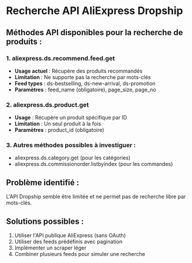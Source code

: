# Recherche API AliExpress Dropship

## Méthodes API disponibles pour la recherche de produits :

### 1. aliexpress.ds.recommend.feed.get
- **Usage actuel** : Récupère des produits recommandés
- **Limitation** : Ne supporte pas la recherche par mots-clés
- **Feed types** : ds-bestselling, ds-new-arrival, ds-promotion
- **Paramètres** : feed_name (obligatoire), page_size, page_no

### 2. aliexpress.ds.product.get  
- **Usage** : Récupère un produit spécifique par ID
- **Limitation** : Un seul produit à la fois
- **Paramètres** : product_id (obligatoire)

### 3. Autres méthodes possibles à investiguer :
- aliexpress.ds.category.get (pour les catégories)
- aliexpress.ds.commissionorder.listbyindex (pour les commandes)

## Problème identifié :
L'API Dropship semble être limitée et ne permet pas de recherche libre par mots-clés.

## Solutions possibles :
1. Utiliser l'API publique AliExpress (sans OAuth)
2. Utiliser des feeds prédéfinis avec pagination
3. Implémenter un scraper léger
4. Combiner plusieurs feeds pour simuler une recherche